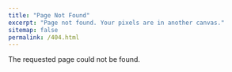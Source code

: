 ```yaml
---
title: "Page Not Found"
excerpt: "Page not found. Your pixels are in another canvas."
sitemap: false
permalink: /404.html
---
```


The requested page could not be found.

